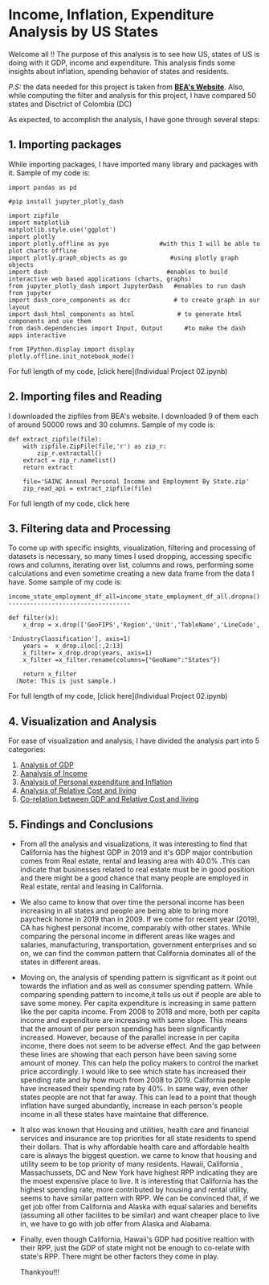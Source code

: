 
# Income, Inflation, Expenditure Analysis by US States

Welcome all !! The purpose of this analysis is to see how US, states of US is doing with it GDP, income and expenditure. This analysis finds some insights about inflation, spending behavior of states and residents. 

*_P.S:_* the data needed for this project is taken from **[BEA's Website](https://apps.bea.gov/regional/downloadzip.cfm)**. Also, while computing the filter and analysis 
for this project, I have compared 50 states and Disctrict of Colombia (DC)

As expected, to accomplish the analysis, I have gone through several steps:

## 1. Importing packages
While importing packages, I have imported many library and packages with it. Sample of my code is:
```
import pandas as pd

#pip install jupyter_plotly_dash

import zipfile
import matplotlib
matplotlib.style.use('ggplot')
import plotly
import plotly.offline as pyo              #with this I will be able to plot charts offline
import plotly.graph_objects as go            #using plotly graph objects
import dash                                 #enables to build interactive web based applications (charts, graphs)
from jupyter_plotly_dash import JupyterDash   #enables to run dash from jupyter
import dash_core_components as dcc            # to create graph in our layout 
import dash_html_components as html            # to generate html components and use them
from dash.dependencies import Input, Output      #to make the dash apps interactive

from IPython.display import display
plotly.offline.init_notebook_mode()
```
For full length of my code, [click here](Individual Project 02.ipynb)

## 2. Importing files and Reading
I downloaded the zipfiles from BEA's website. I downloaded 9 of them each of around 50000 rows and 30 columns.
Sample of my code is:
```
def extract_zipfile(file):                        
    with zipfile.ZipFile(file,'r') as zip_r:
        zip_r.extractall()
    extract = zip_r.namelist()
    return extract
    
    file='SAINC Annual Personal Income and Employment By State.zip'
    zip_read_api = extract_zipfile(file)
  ```
 For full length of my code, click here
## 3. Filtering data and Processing
To come up with specific insights, visualization, filtering and processing of datasets is necessary, so many times I used dropping, accessing specific rows and columns, iterating over list, columns and rows, performing some calculations and even sometime creating a new data frame from the data I have.
Some sample of my code is:

```
income_state_employment_df_all=income_state_employment_df_all.dropna()
----------------------------------

def filter(x):
    x_drop = x.drop(['GeoFIPS','Region','Unit','TableName','LineCode',
                                                               'IndustryClassification'], axis=1)
    years =  x_drop.iloc[:,2:13]
    x_filter= x_drop.drop(years, axis=1)
    x_filter =x_filter.rename(columns={"GeoName":"States"})
    
    return x_filter  
  (Note: This is just sample.)
```
For full length of my code, [click here](Individual Project 02.ipynb)
## 4. Visualization and Analysis
  
  For ease of visualization and analysis, I have divided the analysis part into 5 categories:
  1. [Analysis of GDP](GDP.md)
  2. [Aanalysis of Income](Income.md)
  3. [Analysis of Personal expenditure and Inflation](Expenditure.md)
  4. [Analysis of Relative Cost and living](RPP.md)
  5. [Co-relation between GDP and Relative Cost and living](comparison.md)
  
 ## 5. Findings and Conclusions
 
 * From all the analysis and visualizations, it was interesting to find that California has the highest GDP in 2019 and it's GDP major contribution comes 
 from Real estate, rental and leasing area with 40.0% .This can indicate that businesses related to real estate must be in good position and there might be a 
 good chance that many people are employed in Real estate, rental and leasing in California.
 
 * We also came to know that over time the personal income has been increasing in all states and people are being able to bring more paycheck home in 2019 
 than in 2009. If we come for recent year (2019), CA has highest personal income, comparably with other states. While comparing the personal income in 
 different areas like wages and salaries, manufacturing, transportation, government enterprises and so on, we can find the common pattern that California 
 dominates all of the states in different areas. 
 
 * Moving on, the analysis of spending pattern is significant as it point out towards the inflation and as well as consumer spending pattern. While comparing
 spending pattern to income,it tells us out if people are able to save some money. Per capita expenditure is increasing in same pattern like the per 
 capita income. From 2008 to 2018 and more, both per capita income and expenditure are increasing with same slope. This means that the amount of per person
 spending has been significantly increased. However, because of the parallel increase in per capita income, there does not seem to be adverse effect. 
 And the gap between these lines are showing that each person have been saving some amount of money. This can help the policy makers to control the market 
 price accordingly. I would like to see which state has increased their spending rate and by how much from 2008 to 2019. California people have increased 
 their spending rate by 40%. In same way, even other states people are not that far away. This can lead to a point that though inflation have surged 
 abundantly, increase in each person's people income in all these states have maintaine that difference. 
 
 * It also was known that Housing and utilities, health care and financial services and insurance are top priorities for all state residents to spend their 
 dollars. That is why affordable health care and affordable health care is always the biggest question. we came to know that housing and utility seem to be
 top priority of many residents. Hawaii, California , Massachussets, DC and New York have highest RPP indicating they are the moest expensive place to live.
 It is interesting that California has the highest spending rate, more contributed by housing and rental utility, seems to have similar pattern with RPP. 
 We can be convinced that, if we get job offer from California and Alaska with equal salaries and benefits (assuming all other facilites to be similar) and 
 want cheaper place to live in, we have to go with job offer from Alaska and Alabama.

* Finally, even though California, Hawaii's GDP had positive realtion 
with their RPP, just the GDP of state might not be enough to co-relate with state's RPP. There might be other factors they come in play.


  Thankyou!!!


